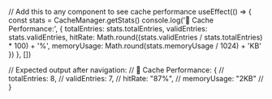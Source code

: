 // Add this to any component to see cache performance
useEffect(() => {
  const stats = CacheManager.getStats()
  console.log('🚀 Cache Performance:', {
    totalEntries: stats.totalEntries,
    validEntries: stats.validEntries,
    hitRate: Math.round((stats.validEntries / stats.totalEntries) * 100) + '%',
    memoryUsage: Math.round(stats.memoryUsage / 1024) + 'KB'
  })
}, [])

// Expected output after navigation:
// 🚀 Cache Performance: {
//   totalEntries: 8,
//   validEntries: 7,
//   hitRate: "87%",
//   memoryUsage: "2KB"
// }
